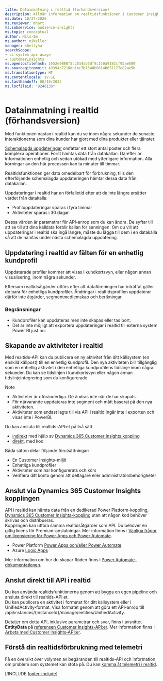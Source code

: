 ```yaml
---
title: Datainmatning i realtid (förhandsversion)
description: Allmän information om realtidsfunktioner i Customer Insights.
ms.date: 10/27/2020
ms.reviewer: mhart
ms.subservice: audience-insights
ms.topic: conceptual
author: Nils-2m
ms.author: nikeller
manager: shellyha
searchScope:
- ci-system-api-usage
- customerInsights
ms.openlocfilehash: 2652e0868f5cc514ab6df9c150a9183cf95ae589
ms.sourcegitcommit: 49394c7216db1ec7b754db6014b651177e82ae5b
ms.translationtype: HT
ms.contentlocale: sv-SE
ms.lasthandoff: 08/10/2022
ms.locfileid: "9246130"
---
```

# <a name="real-time-data-ingestion-preview"></a>Datainmatning i realtid (förhandsversion)

Med funktionen nästan i realtid kan du se inom några sekunder de senaste interaktionerna som dina kunder har gjort med dina produkter eller tjänster.

[Schemalagda uppdateringar](schedule-refresh.md) omfattar ett stort antal poster och flera komplexa operationer. Först hämtas data från datakällan. Därefter är informationen enhetlig och sedan utökad med ytterligare information. Alla körningar av den här processen kan ta minuter till timmar.

Realtidsfunktionen ger data omedelbart för förbrukning, tills den efterföljande schemalagda uppdateringen hämtar dessa data från datakällan.

Uppdateringar i realtid har en förfallotid efter att de inte längre ersätter värdet från datakälla:

- Profiluppdateringar sparas i fyra timmar
- Aktiviteter sparas i 30 dagar

Dessa värden är parametrar för API-anrop som du kan ändra. De syftar till att se till att dina källdata förblir källan för sanningen. Om du vill att uppdateringar i realtid ska ingå längre, måste du lägga till dem i en datakälla så att de hämtas under nästa schemalagda uppdatering.

## <a name="real-time-update-of-the-unified-customer-profile-fields"></a>Uppdatering i realtid av fälten för en enhetlig kundprofil

Uppdaterade profiler kommer att visas i kundkortsvyn, eller någon annan visualisering, inom några sekunder.

Eftersom realtidsåtgärder utförs efter att dataföreningen har inträffat gäller de bara för enhetliga kundprofiler. Ändringar i realtidsprofilen uppdaterar därför inte åtgärder, segmentmedlemskap och berikningar.

### <a name="limitations"></a>Begränsningar

- Kundprofiler kan uppdateras men inte skapas eller tas bort.
- Det är inte möjligt att exportera uppdateringar i realtid till externa system Power BI just nu.

## <a name="real-time-creation-of-activities"></a>Skapande av aktiviteter i realtid

Med realtids-API kan du publicera en ny aktivitet från ditt källsystem (en enskild källpost) till en enhetlig kundprofil. Den nya aktiviteten blir tillgänglig som en enhetlig aktivitet i den enhetliga kundprofilens tidslinje inom några sekunder. Du kan se tidslinjen i kundkortsvyn eller någon annan tidslinjeintegrering som du konfigurerade.

> [!NOTE]
>
> - Aktiviteter är oföränderliga. De ändras inte när de har skapats.
> - För närvarande uppdateras inte segment och mått baserat på den nya aktiviteten.
> - Aktiviteter som endast lagts till via API i realtid ingår inte i exporten och visas inte i PowerBI.

Du kan ansluta till realtids-API:et på två sätt:

- [indirekt](#connect-via-the-dynamics-365-customer-insights-connector) med hjälp av [Dynamics 365 Customer Insights koppling](/connectors/customerinsights/)
- [direkt](#connect-directly-to-the-real-time-api), med kod

Båda sätten delar följande förutsättningar:

- En Customer Insights-miljö
- Enhetliga kundprofiler
- Aktiviteter som har konfigurerats och körs
- Verifiera ditt konto genom att deltagare eller administratörsbehörigheter

## <a name="connect-via-the-dynamics-365-customer-insights-connector"></a>Anslut via Dynamics 365 Customer Insights kopplingen

API i realtid kan hämta data från en dedikerad Power Platform-koppling, [Dynamics 365 Customer Insights-koppling](/connectors/customerinsights/) utan att någon kod behöver skrivas och distribueras.    
Kopplingen kan utföra samma realtidsåtgärder som API. Du behöver en giltig licens för Premium-anslutningar. Mer information finns i [Vanliga frågor om licensiering för Power Apps och Power Automate](/power-platform/admin/powerapps-flow-licensing-faq).

- Power Platform [Power Apps och/eller Power Automate](/connectors/)
- Azure [Logic Apps](/azure/connectors/apis-list)

Mer information om hur du skapar flöden finns i [Power Automate-dokumentationen](/power-automate/).

## <a name="connect-directly-to-the-real-time-api"></a>Anslut direkt till API i realtid

Du kan använda realtidsfunktionerna genom att bygga en egen pipeline och ansluta direkt till realtids-API:et.    
Du kan publicera en aktivitet i formatet för ditt källsystem eller i UnifiedActivity-format. Visa formatet genom att göra ett API-anrop till /api/instances/{instanceId}/manage/entities/UnifiedActivity.

Detaljer om detta API, inklusive parametrar och svar, finns i avsnittet **EntityData** på [referensen Customer Insights-API:er](https://developer.ci.ai.dynamics.com/api-details#api=CustomerInsights). Mer information finns i [Arbeta med Customer Insights-API:er](apis.md).

## <a name="understand-your-real-time-usage-with-telemetry"></a>Förstå din realtidsförbrukning med telemetri

Få en översikt över volymen av begäranden till realtids-API och information om problem som systemet kan stöta på. Du kan [komma åt telemetri i realtid](system.md#view-api-usage). 


[!INCLUDE [footer-include](includes/footer-banner.md)]
